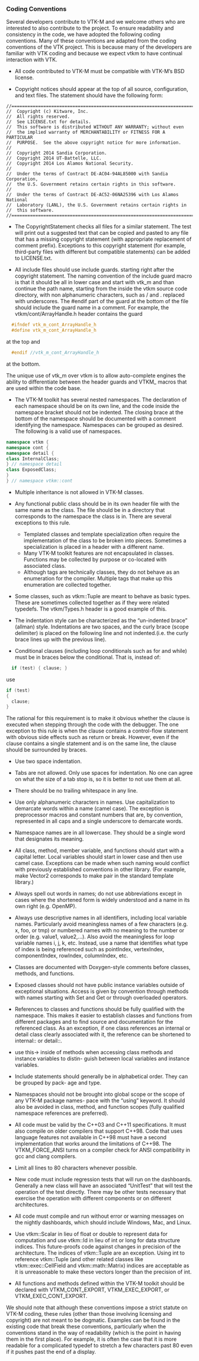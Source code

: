 ### Coding Conventions ###

Several developers contribute to VTK-M and we welcome others who are interested to also contribute to the project. To ensure readability and consistency in the code, we have adopted the following coding conventions. Many of these conventions are adapted from the coding conventions of the VTK project. This is because many of the developers are familiar with VTK coding and because we expect vtkm to have continual interaction with VTK.

+ All code contributed to VTK-M must be compatible with VTK-M’s BSD license.

+ Copyright notices should appear at the top of all source, configuration, and text files.
The statement should have the following form:

```
//==========================================================================
//  Copyright (c) Kitware, Inc.
//  All rights reserved.
//  See LICENSE.txt for details.
//  This software is distributed WITHOUT ANY WARRANTY; without even
//  the implied warranty of MERCHANTABILITY or FITNESS FOR A PARTICULAR
//  PURPOSE.  See the above copyright notice for more information.
//
//  Copyright 2014 Sandia Corporation.
//  Copyright 2014 UT-Battelle, LLC.
//  Copyright 2014 Los Alamos National Security.
//
//  Under the terms of Contract DE-AC04-94AL85000 with Sandia Corporation,
//  the U.S. Government retains certain rights in this software.
//
//  Under the terms of Contract DE-AC52-06NA25396 with Los Alamos National
//  Laboratory (LANL), the U.S. Government retains certain rights in
//  this software.
//==========================================================================
```

+ The CopyrightStatement checks all files for a similar statement. The test will print out a suggested text that can be copied and pasted to any file that has a missing copyright statement (with appropriate replacement of comment prefix). Exceptions to this copyright statement (for example, third-party files with different but compatible statements) can be added to LICENSE.txt.

+ All include files should use include guards. starting right after the copyright statement. The naming convention of the include guard macro is that it should be all in lower case and start with vtk_m and than continue the path name, starting from the inside the vtkm source code directory, with non alphanumeric characters, such as / and . replaced with underscores. The #endif part of the guard at the bottom of the file should include the guard name in a comment.
 For example, the vtkm/cont/ArrayHandle.h header contains the guard
```cpp
  #ifndef vtk_m_cont_ArrayHandle_h
  #define vtk_m_cont_ArrayHandle_h
```
at the top and
```cpp
  #endif //vtk_m_cont_ArrayHandle_h
```
at the bottom.

The unique use of vtk_m over vtkm is to allow auto-complete engines the ability to differentiate between the header guards and VTKM_ macros that are used within the code base.

+ The VTK-M toolkit has several nested namespaces. The declaration of each namespace should be on its own line, and the code inside the namespace bracket should not be indented. The closing brace at the bottom of the namespace should be documented with a comment identifying the namespace. Namespaces can be grouped as desired. The following is a valid use of namespaces.
```cpp
namespace vtkm {
namespace cont {
namespace detail {
class InternalClass;
} // namespace detail
class ExposedClass;
}
} // namespace vtkm::cont
```

+ Multiple inheritance is not allowed in VTK-M classes.

+ Any functional public class should be in its own header file with the same name as the class. The file should be in a directory that corresponds to the namespace the class is in. There are several exceptions to this rule.
  + Templated classes and template specialization often require the implementation of the class to be broken into pieces. Sometimes a specialization is placed in a header with a different name.
  + Many VTK-M toolkit features are not encapsulated in classes. Functions may be collected by purpose or co-located with associated class.
  + Although tags are technically classes, they do not behave as an enumeration for the compiler. Multiple tags that make up this enumeration are collected together.

+ Some classes, such as vtkm::Tuple are meant to behave as basic types. These are sometimes collected together as if they were related typedefs. The vtkm/Types.h header is a good example of this.

+ The indentation style can be characterized as the “un-indented brace” (allman) style. Indentations are two spaces, and the curly brace (scope delimiter) is placed on the following line and not indented.(i.e. the curly brace lines up with the previous line).
+ Conditional clauses (including loop conditionals such as for and while) must be in braces below the conditional. That is, instead of:
```cpp
  if (test) { clause; }
```
use
```cpp
if (test)
{
  clause;
}
```

The rational for this requirement is to make it obvious whether the clause is executed when stepping through the code with the debugger. The one exception to this rule is when the clause contains a control-flow statement with obvious side effects such as return or break. However, even if the clause contains a single statement and is on the same line, the clause should be surrounded by braces.

+ Use two space indentation.

+ Tabs are not allowed. Only use spaces for indentation. No one can agree on what the size of
a tab stop is, so it is better to not use them at all.

+ There should be no trailing whitespace in any line.

+ Use only alphanumeric characters in names. Use capitalization to demarcate words within a name (camel case). The exception is preprocessor macros and constant numbers that are, by convention, represented in all caps and a single underscore to demarcate words.

+ Namespace names are in all lowercase. They should be a single word that designates its meaning.

+ All class, method, member variable, and functions should start with a capital letter. Local variables should start in lower case and then use camel case. Exceptions can be made when such naming would conflict with previously established conventions in other library. (For example, make Vector2 corresponds to make pair in the standard template library.)

+ Always spell out words in names; do not use abbreviations except in cases where the shortened form is widely understood and a name in its own right (e.g. OpenMP).

+ Always use descriptive names in all identifiers, including local variable names. Particularly avoid meaningless names of a few characters (e.g. x, foo, or tmp) or numbered names with no meaning to the number or order (e.g. value1, value2,...). Also avoid the meaningless for loop variable names i, j, k, etc. Instead, use a name that identifies what type of index is being referenced such as pointIndex, vertexIndex, componentIndex, rowIndex, columnIndex, etc.

+ Classes are documented with Doxygen-style comments before classes, methods, and functions.

+ Exposed classes should not have public instance variables outside of exceptional situations. Access is given by convention through methods with names starting with Set and Get or through overloaded operators.

+ References to classes and functions should be fully qualified with the namespace. This makes it easier to establish classes and functions from different packages and to find source and documentation for the referenced class. As an exception, if one class references an internal or detail class clearly associated with it, the reference can be shortened to internal:: or detail::.

+ use this-> inside of methods when accessing class methods and instance variables to distin- guish between local variables and instance variables.

+ Include statements should generally be in alphabetical order. They can be grouped by pack- age and type.

+ Namespaces should not be brought into global scope or the scope of any VTK-M package names- pace with the “using” keyword. It should also be avoided in class, method, and function scopes (fully qualified namespace references are preferred).

+ All code must be valid by the C++03 and C++11 specifications. It must also compile on older compilers that support C++98. Code that uses language features not available in C++98 must have a second implementation that works around the limitations of C++98. The VTKM_FORCE_ANSI turns on a compiler check for ANSI compatibility in gcc and clang compilers.

+ Limit all lines to 80 characters whenever possible.

+ New code must include regression tests that will run on the dashboards. Generally a new class will have an associated “UnitTest” that will test the operation of the test directly. There may be other tests necessary that exercise the operation with different components or on different architectures.

+ All code must compile and run without error or warning messages on the nightly dashboards, which should include Windows, Mac, and Linux.

+ Use vtkm::Scalar in lieu of float or double to represent data for computation and use vtkm::Id in lieu of int or long for data structure indices. This future-proofs code against changes in precision of the architecture. The indices of vtkm::Tuple are an exception. Using int to reference vtkm::Tuple (and other related classes like vtkm::exec::CellField and vtkm::math::Matrix) indices are acceptable as it is unreasonable to make these vectors longer than the precision of int.

+ All functions and methods defined within the VTK-M toolkit should be declared with VTKM_CONT_EXPORT, VTKM_EXEC_EXPORT, or VTKM_EXEC_CONT_EXPORT.

We should note that although these conventions impose a strict statute on VTK-M coding, these rules (other than those involving licensing and copyright) are not meant to be dogmatic. Examples can be found in the existing code that break these conventions, particularly when the conventions stand in the way of readability (which is the point in having them in the first place). For example, it is often the case that it is more readable for a complicated typedef to stretch a few characters past 80 even if it pushes past the end of a display.
